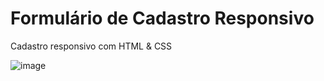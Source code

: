 # Formulário de Cadastro Responsivo
Cadastro responsivo com HTML &amp; CSS

![image](https://user-images.githubusercontent.com/28003010/173485439-9358270a-fbcc-4ff9-a2ee-77ca5831e418.png)

